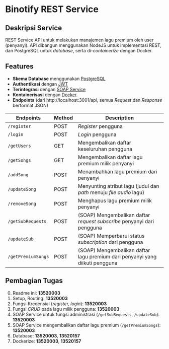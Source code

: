 # Binotify REST Service

## Deskripsi Service

REST Service API untuk melakukan manajemen lagu premium oleh user (penyanyi). API dibangun menggunakan NodeJS untuk implementasi REST, dan PostgreSQL untuk *database*, serta di-*containerize* dengan Docker.

## Features
- **Skema Database** menggunakan [PostgreSQL](https://www.postgresql.org/)
- **Authentikasi** dengan [JWT](https://jwt.io/)
- **Terintegrasi** dengan [SOAP Service](https://gitlab.informatika.org/if3110-2022-k01-02-25/binotify-soap-service)
- **Kontainerisasi** dengan [Docker](https://www.docker.com/ "Docker Homepage").
- **Endpoints** (dari http://localhost:3001/api, semua *Request* dan *Response* berformat JSON)

Endpoints         | Method | Description
---               | ---    | ---
`/register`       | POST   | *Register* pengguna
`/login `         | POST   | *Login* pengguna
`/getUsers`       | GET    | Mengembalikan daftar keseluruhan pengguna
`/getSongs`       | GET    | Mengembalikan daftar lagu premium milik penyanyi
`/addSong`        | POST   | Menambahkan lagu premium dari penyanyi
`/updateSong`     | POST   | Menyunting atribut lagu (judul dan *path* menuju *file audio* lagu)
`/removeSong`     | POST   | Menghapus lagu premium milik penyanyi
`/getSubRequests` | POST   | (SOAP) Mengembalikan daftar *request subscribe* penyanyi dari pengguna
`/updateSub`      | POST   | (SOAP) Memperbarui status *subscription* dari pengguna
`/getPremiumSongs`| POST   | (SOAP) Mengembalikan daftar lagu premium dari penyanyi yang diikuti pengguna


## Pembagian Tugas
0. Readme ini: **13520003**
1. Setup, Routing: **13520003**
2. Fungsi Kredensial (*register, login*): **13520003**
3. Fungsi *CRUD* pada lagu milik pengguna: **13520003** 
4. SOAP Service untuk fungsi administrasi (`/getSubRequests`, `/updateSub`): **13520003**
5. SOAP Service mengembalikan daftar lagu premium (`/getPremiumSongs`): **13520003**
6. Database: **13520003**, **13520157**
7. Dockerize: **13520003**, **13520157** 